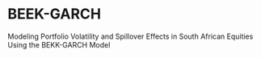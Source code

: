# BEEK-GARCH
Modeling Portfolio Volatility and Spillover Effects in South African Equities Using the  BEKK-GARCH Model 

